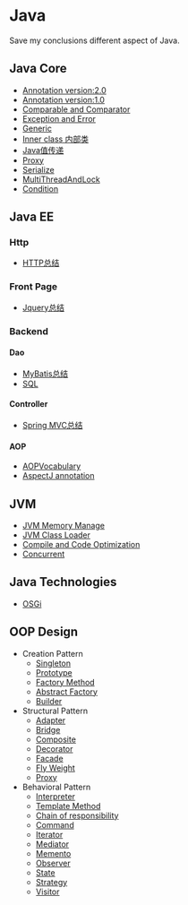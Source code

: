 # Java
Save my conclusions different aspect of Java.

## Java Core
* [Annotation version:2.0](https://github.com/Seanforfun/JavaCore/blob/master/Conclusions/Annotation.md)
* [Annotation version:1.0](https://github.com/Seanforfun/JavaCore/blob/master/Conclusions/Annotation.txt)
* [Comparable and Comparator](https://github.com/Seanforfun/JavaCore/blob/master/Conclusions/ComparableAndComparator.md)
* [Exception and Error](https://github.com/Seanforfun/JavaCore/blob/master/Conclusions/Exception%20and%20Error.txt)
* [Generic](https://github.com/Seanforfun/JavaCore/blob/master/Conclusions/Generic.txt)
* [Inner class 内部类](https://github.com/Seanforfun/JavaCore/blob/master/Conclusions/Innerclass%E5%86%85%E9%83%A8%E7%B1%BB.md)
* [Java值传递](https://github.com/Seanforfun/JavaCore/blob/master/Conclusions/Java%E5%80%BC%E4%BC%A0%E9%80%92.md)
* [Proxy](https://github.com/Seanforfun/JavaCore/blob/master/Conclusions/Proxy.txt)
* [Serialize](https://github.com/Seanforfun/JavaCore/blob/master/Conclusions/Serialize.txt)
* [MultiThreadAndLock](https://github.com/Seanforfun/JavaCore/blob/master/Conclusions/MultiThreadAndLock.txt)
* [Condition](https://github.com/Seanforfun/JavaCore/blob/master/Conclusions/Condition.md)

## Java EE
### Http
* [HTTP总结](https://github.com/Seanforfun/ItcastLearningSmallDemos/blob/master/HTTP%E6%80%BB%E7%BB%93.txt)

### Front Page
* [Jquery总结](https://github.com/Seanforfun/ItcastLearningSmallDemos/blob/master/Jquery%E6%80%BB%E7%BB%93.txt)

### Backend
#### Dao
* [MyBatis总结](https://github.com/Seanforfun/ItcastLearningSmallDemos/blob/master/MyBatis%E6%80%BB%E7%BB%93.txt)
* [SQL](https://github.com/Seanforfun/JavaCore/blob/master/Conclusions/SQL.txt)

#### Controller
* [Spring MVC总结](https://github.com/Seanforfun/ItcastLearningSmallDemos/blob/master/2018-04-01springmvc/SpringMVC%E6%80%BB%E7%BB%93.txt)

#### AOP
* [AOPVocabulary](https://github.com/Seanforfun/ItcastLearningSmallDemos/blob/master/2017-12-22Spring_2AOP/AOPVocabulary.txt)
* [AspectJ annotation](https://github.com/Seanforfun/JavaCore/blob/master/Conclusions/AspectJ.md)

## JVM
* [JVM Memory Manage](https://github.com/Seanforfun/JavaCore/blob/master/Conclusions/JVMMemoryManage.md)
* [JVM Class Loader](https://github.com/Seanforfun/JavaCore/blob/master/Conclusions/JVMClassLoader.md)
* [Compile and Code Optimization](https://github.com/Seanforfun/JavaCore/blob/master/Conclusions/CompileAndOptimization.md)
* [Concurrent](https://github.com/Seanforfun/JavaCore/blob/master/Conclusions/Concurrent.md)

## Java Technologies
* [OSGi](https://github.com/Seanforfun/JavaCore/blob/master/Conclusions/OSGI.md)

## OOP Design
* Creation Pattern
	* [Singleton]()
	* [Prototype]()
	* [Factory Method](https://github.com/Seanforfun/JavaCore/blob/master/Conclusions/FactoryMethod.md)
	* [Abstract Factory]()
	* [Builder]()
* Structural Pattern
	* [Adapter]()
	* [Bridge]()
	* [Composite]()
	* [Decorator]()
	* [Facade]()
	* [Fly Weight]()
	* [Proxy]()
* Behavioral Pattern
	* [Interpreter]()
	* [Template Method]()
	* [Chain of responsibility]()
	* [Command]()
	* [Iterator]()
	* [Mediator]()
	* [Memento]()
	* [Observer]()
	* [State]()
	* [Strategy]()
	* [Visitor]()

